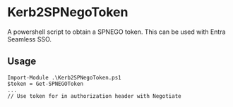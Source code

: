 # Kerb2SPNegoToken
A powershell script to obtain a SPNEGO token. This can be used with Entra Seamless SSO.

## Usage
```
Import-Module .\Kerb2SPNegoToken.ps1
$token = Get-SPNEGOToken
...
// Use token for in authorization header with Negotiate
```